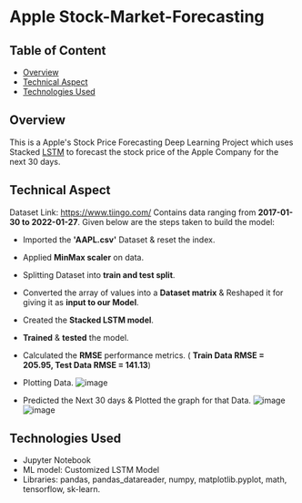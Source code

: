 # Apple Stock-Market-Forecasting

## Table of Content
  * [Overview](#overview)
  * [Technical Aspect](#technical-aspect)
  * [Technologies Used](#technologies-used)

## Overview
This is a Apple's Stock Price Forecasting Deep Learning Project which uses Stacked [LSTM](https://colah.github.io/posts/2015-08-Understanding-LSTMs/) to forecast the stock price of the Apple Company for the next 30 days.  

## Technical Aspect
Dataset Link: https://www.tiingo.com/
Contains data ranging from **2017-01-30 to 2022-01-27**.
Given below are the steps taken to build the model:  
-	Imported the **'AAPL.csv'** Dataset & reset the index.
-	Applied **MinMax scaler** on data.
-	Splitting Dataset into **train and test split**.
-	Converted the array of values into a **Dataset matrix** & Reshaped it for giving it as **input to our Model**.
-	Created the **Stacked LSTM model**.
-	**Trained** & **tested** the model.
-	Calculated the **RMSE** performance metrics. ( **Train Data RMSE = 205.95, Test Data RMSE = 141.13**)
-	Plotting Data.
![image](https://user-images.githubusercontent.com/76872499/151657651-98960e17-dca5-45c2-b1b4-5188c1446f9b.png)

- Predicted the Next 30 days & Plotted the graph for that Data.
![image](https://user-images.githubusercontent.com/76872499/151657636-a63df598-be12-4ba1-aab9-8bbea9b2da79.png) ![image](https://user-images.githubusercontent.com/76872499/151657669-4f158c82-74b6-4e3c-9241-dc940c3c34c4.png)

## Technologies Used
- Jupyter Notebook
-	ML model: Customized LSTM Model
-	Libraries: pandas, pandas_datareader, numpy, matplotlib.pyplot, math, tensorflow, sk-learn.
